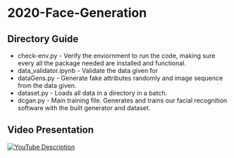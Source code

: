 # 2020-Face-Generation



## Directory Guide
* check-env.py - Verify the enviornment to run the code, making sure every all the package needed are installed and functional.
* data_validator.ipynb - Validate the data given for 
* dataGens.py - Generate fake attributes randomly and image sequence from the data given.
* dataset.py - Loads all data in a directory in a batch.
* dcgan.py - Main training file. Generates and trains our facial recognition software with the built generator and dataset.

## Video Presentation
[![YouTube Description](http://img.youtube.com/vi/VH3ndNVXptg/0.jpg)](http://www.youtube.com/watch?v=VH3ndNVXptg "Try here")

